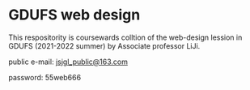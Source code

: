 # GDUFS web design 
This respositority is coursewards colltion of the web-design lession in GDUFS (2021-2022 summer) by Associate professor LiJi.

public e-mail: jsjgl_public@163.com  

password: 55web666

